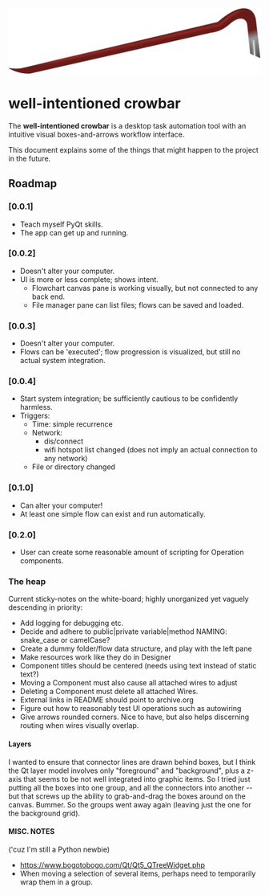 ![](media/crowbar/crowbar-flat.svg)
# well-intentioned crowbar
The **well-intentioned crowbar** is a desktop task automation tool with an intuitive visual boxes-and-arrows workflow interface.

This document explains some of the things that might happen to the project in the future.

## Roadmap

### [0.0.1]

- Teach myself PyQt skills.
- The app can get up and running.

### [0.0.2]

- Doesn't alter your computer.
- UI is more or less complete; shows intent.
  - Flowchart canvas pane is working visually, but not connected to any back end.
  - File manager pane can list files; flows can be saved and loaded.

### [0.0.3]

- Doesn't alter your computer.
- Flows can be 'executed'; flow progression is visualized, but still no actual system integration.

### [0.0.4]

- Start system integration; be sufficiently cautious to be confidently harmless.
- Triggers:
  - Time: simple recurrence
  - Network:
    - dis/connect
    - wifi hotspot list changed (does not imply an actual connection to any network)
  - File or directory changed

### [0.1.0]

- Can alter your computer!
- At least one simple flow can exist and run automatically.

### [0.2.0]

- User can create some reasonable amount of scripting for Operation components.

### The heap

Current sticky-notes on the white-board; highly unorganized yet vaguely descending in priority:

- Add logging for debugging etc.
- Decide and adhere to public|private variable|method NAMING: snake_case or camelCase?
- Create a dummy folder/flow data structure, and play with the left pane
- Make resources work like they do in Designer
- Component titles should be centered (needs using text instead of static text?)
- Moving a Component must also cause all attached wires to adjust
- Deleting a Component must delete all attached Wires.
- External links in README should point to archive.org
- Figure out how to reasonably test UI operations such as autowiring
- Give arrows rounded corners. Nice to have, but also helps discerning routing when wires visually overlap.

#### Layers

I wanted to ensure that connector lines are drawn behind boxes, but I think the Qt layer model involves only "foreground" and "background", plus a z-axis that seems to be not well integrated into graphic items. So I tried just putting all the boxes into one group, and all the connectors into another -- but that screws up the ability to grab-and-drag the boxes around on the canvas. Bummer. So the groups went away again (leaving just the one for the background grid).

#### MISC. NOTES

('cuz I'm still a Python newbie)

- https://www.bogotobogo.com/Qt/Qt5_QTreeWidget.php
- When moving a selection of several items, perhaps need to temporarily wrap them in a group.
